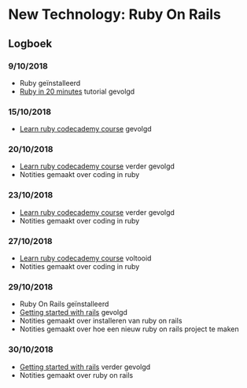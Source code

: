 # New Technology: Ruby On Rails
## Logboek
### 9/10/2018
- Ruby geïnstalleerd
- [Ruby in 20 minutes] tutorial gevolgd

### 15/10/2018
- [Learn ruby codecademy course] gevolgd

### 20/10/2018
- [Learn ruby codecademy course] verder gevolgd
- Notities gemaakt over coding in ruby

### 23/10/2018
- [Learn ruby codecademy course] verder gevolgd
- Notities gemaakt over coding in ruby

### 27/10/2018
- [Learn ruby codecademy course] voltooid
- Notities gemaakt over coding in ruby

### 29/10/2018
- Ruby On Rails geïnstalleerd
- [Getting started with rails] gevolgd
- Notities gemaakt over installeren van ruby on rails
- Notities gemaakt over hoe een nieuw ruby on rails project te maken

### 30/10/2018
- [Getting started with rails] verder gevolgd
- Notities gemaakt over ruby on rails





[Ruby in 20 minutes]: https://www.ruby-lang.org/en/documentation/quickstart/

[Learn ruby codecademy course]: https://www.codecademy.com/learn/learn-ruby

[Getting started with rails]: https://guides.rubyonrails.org/getting_started.html